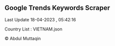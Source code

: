 

## Google Trends Keywords Scraper 
 
Last Update 18-04-2023 , 05:42:16

Country List :
VIETNAM.json



© Abdul Muttaqin 
